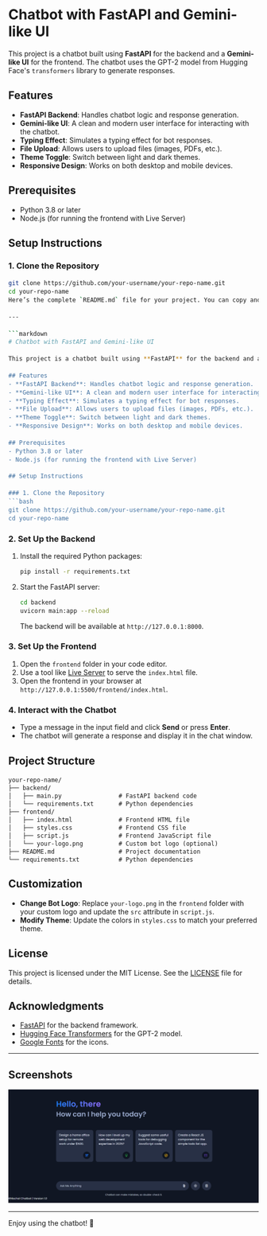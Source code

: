 # Chatbot with FastAPI and Gemini-like UI

This project is a chatbot built using **FastAPI** for the backend and a **Gemini-like UI** for the frontend. The chatbot uses the GPT-2 model from Hugging Face's `transformers` library to generate responses.

## Features
- **FastAPI Backend**: Handles chatbot logic and response generation.
- **Gemini-like UI**: A clean and modern user interface for interacting with the chatbot.
- **Typing Effect**: Simulates a typing effect for bot responses.
- **File Upload**: Allows users to upload files (images, PDFs, etc.).
- **Theme Toggle**: Switch between light and dark themes.
- **Responsive Design**: Works on both desktop and mobile devices.

## Prerequisites
- Python 3.8 or later
- Node.js (for running the frontend with Live Server)

## Setup Instructions

### 1. Clone the Repository
```bash
git clone https://github.com/your-username/your-repo-name.git
cd your-repo-name
Here’s the complete `README.md` file for your project. You can copy and paste this into your `README.md` file in the root of your project:

---

```markdown
# Chatbot with FastAPI and Gemini-like UI

This project is a chatbot built using **FastAPI** for the backend and a **Gemini-like UI** for the frontend. The chatbot uses the GPT-2 model from Hugging Face's `transformers` library to generate responses.

## Features
- **FastAPI Backend**: Handles chatbot logic and response generation.
- **Gemini-like UI**: A clean and modern user interface for interacting with the chatbot.
- **Typing Effect**: Simulates a typing effect for bot responses.
- **File Upload**: Allows users to upload files (images, PDFs, etc.).
- **Theme Toggle**: Switch between light and dark themes.
- **Responsive Design**: Works on both desktop and mobile devices.

## Prerequisites
- Python 3.8 or later
- Node.js (for running the frontend with Live Server)

## Setup Instructions

### 1. Clone the Repository
```bash
git clone https://github.com/your-username/your-repo-name.git
cd your-repo-name
```

### 2. Set Up the Backend
1. Install the required Python packages:
   ```bash
   pip install -r requirements.txt
   ```
2. Start the FastAPI server:
   ```bash
   cd backend
   uvicorn main:app --reload
   ```
   The backend will be available at `http://127.0.0.1:8000`.

### 3. Set Up the Frontend
1. Open the `frontend` folder in your code editor.
2. Use a tool like [Live Server](https://marketplace.visualstudio.com/items?itemName=ritwickdey.LiveServer) to serve the `index.html` file.
3. Open the frontend in your browser at `http://127.0.0.1:5500/frontend/index.html`.

### 4. Interact with the Chatbot
- Type a message in the input field and click **Send** or press **Enter**.
- The chatbot will generate a response and display it in the chat window.

## Project Structure
```
your-repo-name/
├── backend/
│   ├── main.py                # FastAPI backend code
│   └── requirements.txt       # Python dependencies
├── frontend/
│   ├── index.html             # Frontend HTML file
│   ├── styles.css             # Frontend CSS file
│   ├── script.js              # Frontend JavaScript file
│   └── your-logo.png          # Custom bot logo (optional)
├── README.md                  # Project documentation
└── requirements.txt           # Python dependencies
```

## Customization
- **Change Bot Logo**: Replace `your-logo.png` in the `frontend` folder with your custom logo and update the `src` attribute in `script.js`.
- **Modify Theme**: Update the colors in `styles.css` to match your preferred theme.

## License
This project is licensed under the MIT License. See the [LICENSE](LICENSE) file for details.

## Acknowledgments
- [FastAPI](https://fastapi.tiangolo.com/) for the backend framework.
- [Hugging Face Transformers](https://huggingface.co/transformers/) for the GPT-2 model.
- [Google Fonts](https://fonts.google.com/) for the icons.

---

## Screenshots
![Chatbot UI](screenshot.png) <!-- Add a screenshot of your project here -->

---

Enjoy using the chatbot! 🚀
